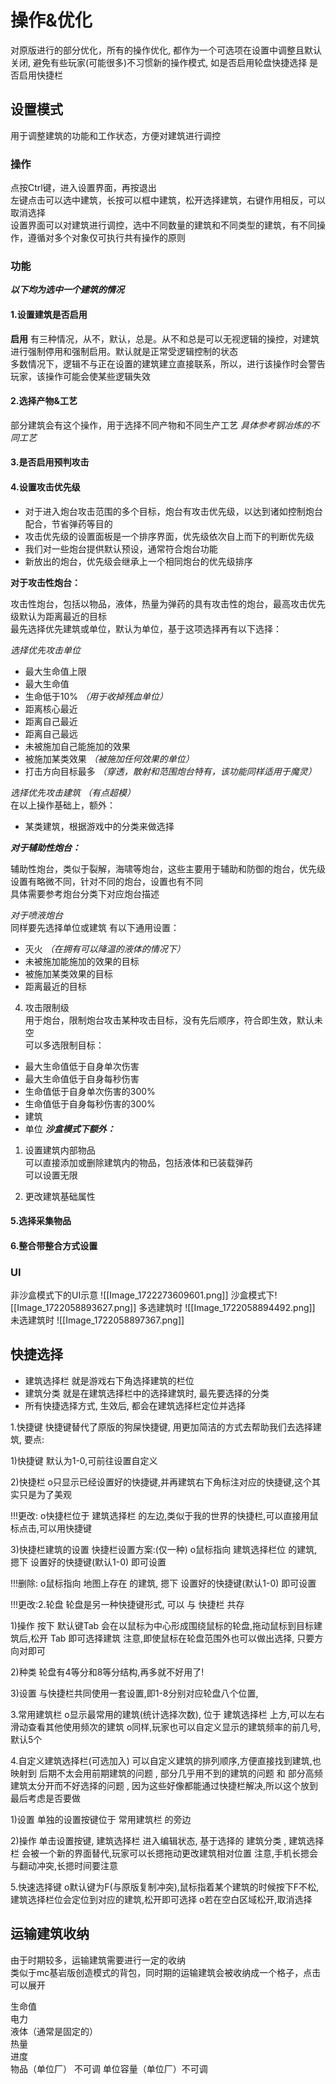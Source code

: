 # 操作&优化
对原版进行的部分优化，所有的操作优化, 都作为一个可选项在设置中调整且默认关闭, 避免有些玩家(可能很多)不习惯新的操作模式, 如是否启用轮盘快捷选择 是否启用快捷栏
## 设置模式
用于调整建筑的功能和工作状态，方便对建筑进行调控  
### 操作
点按Ctrl键，进入设置界面，再按退出  
左键点击可以选中建筑，长按可以框中建筑，松开选择建筑，右键作用相反，可以取消选择  
设置界面可以对建筑进行调控，选中不同数量的建筑和不同类型的建筑，有不同操作，遵循对多个对象仅可执行共有操作的原则
### 功能
***以下均为选中一个建筑的情况***
#### **1.设置建筑是否启用**  
**启用**  有三种情况，从不，默认，总是。从不和总是可以无视逻辑的操控，对建筑进行强制停用和强制启用。默认就是正常受逻辑控制的状态  
多数情况下，逻辑不与正在设置的建筑建立直接联系，所以，进行该操作时会警告玩家，该操作可能会使某些逻辑失效
#### **2.选择产物&工艺**  
部分建筑会有这个操作，用于选择不同产物和不同生产工艺 _具体参考钢冶炼的不同工艺_
#### **3.是否启用预判攻击**  
#### **4.设置攻击优先级**   
- 对于进入炮台攻击范围的多个目标，炮台有攻击优先级，以达到诸如控制炮台配合，节省弹药等目的  
- 攻击优先级的设置面板是一个排序界面，优先级依次自上而下的判断优先级  
- 我们对一些炮台提供默认预设，通常符合炮台功能    
- 新放出的炮台，优先级会继承上一个相同炮台的优先级排序

 **对于攻击性炮台：**  
 
攻击性炮台，包括以物品，液体，热量为弹药的具有攻击性的炮台，最高攻击优先级默认为距离最近的目标  
最先选择优先建筑或单位，默认为单位，基于这项选择再有以下选择：  

*选择优先攻击单位*
- 最大生命值上限
- 最大生命值
- 生命低于10% _（用于收掉残血单位）_
- 距离核心最近
- 距离自己最近
- 距离自己最远
- 未被施加自己能施加的效果
- 被施加某类效果 *（被施加任何效果的单位）*
- 打击方向目标最多 _（穿透，散射和范围炮台特有，该功能同样适用于魔灵）_  

*选择优先攻击建筑*     _（有点超模）_  
在以上操作基础上，额外：
- 某类建筑，根据游戏中的分类来做选择  

***对于辅助性炮台：***   

辅助性炮台，类似于裂解，海啸等炮台，这些主要用于辅助和防御的炮台，优先级设置有略微不同，针对不同的炮台，设置也有不同  
具体需要参考炮台分类下对应炮台描述  

_对于喷液炮台_  
同样要先选择单位或建筑
有以下通用设置： 
- 灭火 _（在拥有可以降温的液体的情况下）_
- 未被施加能施加的效果的目标
- 被施加某类效果的目标
- 距离最近的目标


4. 攻击限制级  
用于炮台，限制炮台攻击某种攻击目标，没有先后顺序，符合即生效，默认未空  
可以多选限制目标： 
- 最大生命值低于自身单次伤害
- 最大生命值低于自身每秒伤害
- 生命值低于自身单次伤害的300%
- 生命值低于自身每秒伤害的300%
- 建筑
- 单位
***沙盒模式下额外：***  
1. 设置建筑内部物品  
可以直接添加或删除建筑内的物品，包括液体和已装载弹药  
可以设置无限

2. 更改建筑基础属性  
#### 5.选择采集物品
#### 6.整合带整合方式设置
### UI
非沙盒模式下的UI示意
![[Image_1722273609601.png]]
沙盒模式下![[Image_1722058893627.png]]
多选建筑时
![[Image_1722058894492.png]]
未选建筑时
![[Image_1722058897367.png]]


## 快捷选择
- 建筑选择栏  就是游戏右下角选择建筑的栏位
- 建筑分类  就是在建筑选择栏中的选择建筑时, 最先要选择的分类
- 所有快捷选择方式, 生效后, 都会在建筑选择栏定位并选择
 


1.快捷键
快捷键替代了原版的狗屎快捷键, 用更加简洁的方式去帮助我们去选择建筑, 要点:

1)快捷键
默认为1-0,可前往设置自定义

2)快捷栏
o只显示已经设置好的快捷键,并再建筑右下角标注对应的快捷键,这个其实只是为了美观

!!!更改:
o快捷栏位于   建筑选择栏   的左边,类似于我的世界的快捷栏,可以直接用鼠标点击,可以用快捷键

3)快捷栏建筑的设置
快捷栏设置方案:(仅一种)
o鼠标指向    建筑选择栏位    的建筑, 摁下   设置好的快捷键(默认1-0)   即可设置  
 
!!!删除:
o鼠标指向    地图上存在        的建筑, 摁下   设置好的快捷键(默认1-0)   即可设置



!!!更改:2.轮盘
轮盘是另一种快捷键形式,  可以  与 快捷栏 共存

1)操作
按下  默认键Tab  会在以鼠标为中心形成围绕鼠标的轮盘,拖动鼠标到目标建筑后,松开 Tab 即可选择建筑
注意,即使鼠标在轮盘范围外也可以做出选择, 只要方向对即可

2)种类
轮盘有4等分和8等分结构,再多就不好用了!

3)设置
与快捷栏共同使用一套设置,即1-8分别对应轮盘八个位置,



3.常用建筑栏
o显示最常用的建筑(统计选择次数), 位于  建筑选择栏  上方,可以左右滑动查看其他使用频次的建筑
o同样,玩家也可以自定义显示的建筑频率的前几号,默认5个



4.自定义建筑选择栏(可选加入)
可以自定义建筑的排列顺序,方便直接找到建筑,也映射到  后期不太会用前期建筑的问题  ,  部分几乎用不到的建筑的问题  和  部分高频建筑太分开而不好选择的问题  , 因为这些好像都能通过快捷栏解决,所以这个放到最后考虑是否要做

1)设置
单独的设置按键位于 常用建筑栏 的旁边

2)操作
单击设置按键, 建筑选择栏 进入编辑状态, 基于选择的 建筑分类 , 建筑选择栏 会被一个新的界面替代,玩家可以长摁拖动更改建筑相对位置
注意,手机长摁会与翻动冲突,长摁时间要注意


5.快速选择键
o默认键为F(与原版复制冲突),鼠标指着某个建筑的时候按下F不松,建筑选择栏位会定位到对应的建筑,松开即可选择
o若在空白区域松开,取消选择
## 运输建筑收纳
由于时期较多，运输建筑需要进行一定的收纳  
类似于mc基岩版创造模式的背包，同时期的运输建筑会被收纳成一个格子，点击可以展开   

生命值  
电力  
液体（通常是固定的）    
热量  
进度  
物品（单位厂）  不可调
单位容量（单位厂）不可调